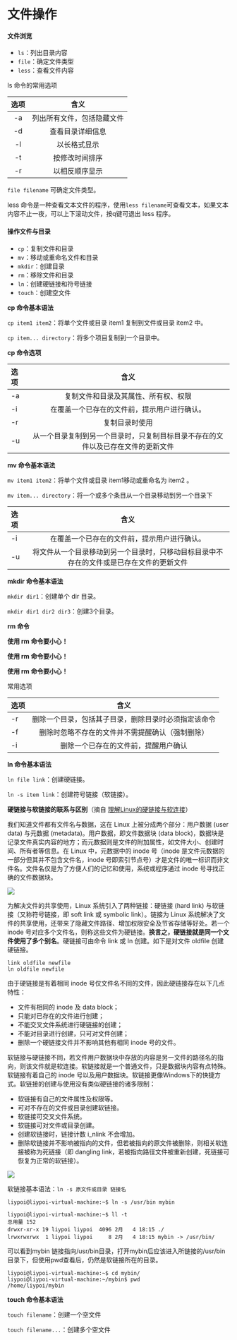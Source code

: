 # 文件操作

#### 文件浏览

* `ls`：列出目录内容
* `file`：确定文件类型
* `less`：查看文件内容

ls 命令的常用选项

| 选项 | 含义 |
| :---: | :---: |
| -a | 列出所有文件，包括隐藏文件 |
| -d | 查看目录详细信息 |
| -l | 以长格式显示 |
| -t | 按修改时间排序 |
| -r | 以相反顺序显示 |

`file filename` 可确定文件类型。

less 命令是一种查看文本文件的程序，使用`less filename`可查看文本，如果文本内容不止一夜，可以上下滚动文件，按q键可退出 less 程序。

#### 操作文件与目录

* `cp`：复制文件和目录
* `mv`：移动或重命名文件和目录
* `mkdir`：创建目录
* `rm`：移除文件和目录
* `ln`：创建硬链接和符号链接
* `touch`：创建空文件

**cp 命令基本语法**

`cp item1 item2`：将单个文件或目录 item1 复制到文件或目录 item2 中。

`cp item... directory`：将多个项目复制到一个目录中。

**cp 命令选项**

| 选项 | 含义 |
| :--- | :---: |
| -a | 复制文件和目录及其属性、所有权、权限 |
| -i | 在覆盖一个已存在的文件前，提示用户进行确认。 |
| -r | 复制目录时使用 |
| -u | 从一个目录复制到另一个目录时，只复制目标目录不存在的文件以及已存在文件的更新文件 |

**mv 命令基本语法**

`mv item1 item2`：将单个文件或目录 item1移动或重命名为 item2 。

`mv item... directory`：将一个或多个条目从一个目录移动到另一个目录下

| 选项 | 含义 |
| :--- | :---: |
| -i | 在覆盖一个已存在的文件前，提示用户进行确认。 |
| -u | 将文件从一个目录移动到另一个目录时，只移动目标目录中不存在的文件或是已存在文件的更新文件 |

**mkdir 命令基本语法**

`mkdir dir1`：创建单个 dir 目录。

`mkdir dir1 dir2 dir3`：创建3个目录。

**rm 命令**

**使用 rm 命令要小心！**

**使用 rm 命令要小心！**

**使用 rm 命令要小心！**

常用选项

| 选项 | 含义 |
| :--- | :---: |
| -r | 删除一个目录，包括其子目录，删除目录时必须指定该命令 |
| -f | 删除时忽略不存在的文件并不需提醒确认（强制删除） |
| -i | 删除一个已存在的文件前，提醒用户确认 |

**ln 命令基本语法**

`ln file link`：创建硬链接。

`ln -s item link`：创建符号链接（软链接）。

**硬链接与软链接的联系与区别**（摘自 [理解Linux的硬链接与软连接](https://www.ibm.com/developerworks/cn/linux/l-cn-hardandsymb-links/index.html#listing3%20)）

我们知道文件都有文件名与数据，这在 Linux 上被分成两个部分：用户数据 \(user data\) 与元数据 \(metadata\)。用户数据，即文件数据块 \(data block\)，数据块是记录文件真实内容的地方；而元数据则是文件的附加属性，如文件大小、创建时间、所有者等信息。在 Linux 中，元数据中的 inode 号（inode 是文件元数据的一部分但其并不包含文件名，inode 号即索引节点号）才是文件的唯一标识而非文件名。文件名仅是为了方便人们的记忆和使用，系统或程序通过 inode 号寻找正确的文件数据块。

![](http://image-liypo.test.upcdn.net/Blog_Picture/%E6%BC%94%E7%A4%BA3.jpg)

为解决文件的共享使用，Linux 系统引入了两种链接：硬链接 \(hard link\) 与软链接（又称符号链接，即 soft link 或 symbolic link）。链接为 Linux 系统解决了文件的共享使用，还带来了隐藏文件路径、增加权限安全及节省存储等好处。若一个 inode 号对应多个文件名，则称这些文件为硬链接。**换言之，硬链接就是同一个文件使用了多个别名**。硬链接可由命令 link 或 ln 创建。如下是对文件 oldfile 创建硬链接。

```text
link oldfile newfile 
ln oldfile newfile
```

由于硬链接是有着相同 inode 号仅文件名不同的文件，因此硬链接存在以下几点特性：

* 文件有相同的 inode 及 data block；
* 只能对已存在的文件进行创建；
* 不能交叉文件系统进行硬链接的创建；
* 不能对目录进行创建，只可对文件创建；
* 删除一个硬链接文件并不影响其他有相同 inode 号的文件。

软链接与硬链接不同，若文件用户数据块中存放的内容是另一文件的路径名的指向，则该文件就是软连接。软链接就是一个普通文件，只是数据块内容有点特殊。软链接有着自己的 inode 号以及用户数据块。软链接更像Windows下的快捷方式。软链接的创建与使用没有类似硬链接的诸多限制：

* 软链接有自己的文件属性及权限等。
* 可对不存在的文件或目录创建软链接。
* 软链接可交叉文件系统。
* 软链接可对文件或目录创建。
* 创建软链接时，链接计数 i\_nlink 不会增加。
* 删除软链接并不影响被指向的文件，但若被指向的原文件被删除，则相关软连接被称为死链接（即 dangling link，若被指向路径文件被重新创建，死链接可恢复为正常的软链接）。

![](http://image-liypo.test.upcdn.net/Blog_Picture/%E6%BC%94%E7%A4%BA4.jpg)

软链接基本语法：`ln -s 原文件或目录 链接名`

```text
liypoi@liypoi-virtual-machine:~$ ln -s /usr/bin mybin
```

```text
liypoi@liypoi-virtual-machine:~$ ll -t
总用量 152
drwxr-xr-x 19 liypoi liypoi  4096 2月   4 18:15 ./
lrwxrwxrwx  1 liypoi liypoi     8 2月   4 18:15 mybin -> /usr/bin/
```

可以看到mybin 链接指向/usr/bin目录，打开mybin后应该进入所链接的/usr/bin目录下，但使用pwd查看后，仍然是软链接所在的目录。

```text
liypoi@liypoi-virtual-machine:~$ cd mybin/
liypoi@liypoi-virtual-machine:~/mybin$ pwd
/home/liypoi/mybin
```

**touch 命令基本语法**

`touch filename`：创建一个空文件

`touch filename...`：创建多个空文件

